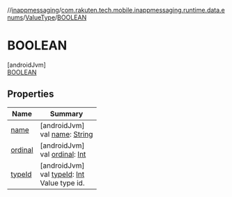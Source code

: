 //[inappmessaging](../../../../index.md)/[com.rakuten.tech.mobile.inappmessaging.runtime.data.enums](../../index.md)/[ValueType](../index.md)/[BOOLEAN](index.md)

# BOOLEAN

[androidJvm]\
[BOOLEAN](index.md)

## Properties

| Name | Summary |
|---|---|
| [name](../-t-i-m-e_-i-n_-m-i-l-l-i/index.md#-372974862%2FProperties%2F-93201661) | [androidJvm]<br>val [name](../-t-i-m-e_-i-n_-m-i-l-l-i/index.md#-372974862%2FProperties%2F-93201661): [String](https://kotlinlang.org/api/latest/jvm/stdlib/kotlin/-string/index.html) |
| [ordinal](../-t-i-m-e_-i-n_-m-i-l-l-i/index.md#-739389684%2FProperties%2F-93201661) | [androidJvm]<br>val [ordinal](../-t-i-m-e_-i-n_-m-i-l-l-i/index.md#-739389684%2FProperties%2F-93201661): [Int](https://kotlinlang.org/api/latest/jvm/stdlib/kotlin/-int/index.html) |
| [typeId](../type-id.md) | [androidJvm]<br>val [typeId](../type-id.md): [Int](https://kotlinlang.org/api/latest/jvm/stdlib/kotlin/-int/index.html)<br>Value type id. |
